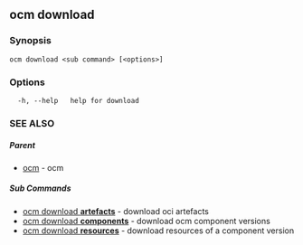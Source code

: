 ## ocm download



### Synopsis

```
ocm download <sub command> [<options>]
```

### Options

```
  -h, --help   help for download
```

### SEE ALSO

##### Parent

* [ocm](ocm.md)	 - ocm


##### Sub Commands

* [ocm download <b>artefacts</b>](ocm_download_artefacts.md)	 - download oci artefacts
* [ocm download <b>components</b>](ocm_download_components.md)	 - download ocm component versions
* [ocm download <b>resources</b>](ocm_download_resources.md)	 - download resources of a component version

